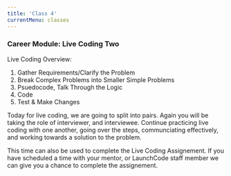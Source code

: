 ```yaml
---
title: 'Class 4'
currentMenu: classes
---
```






### Career Module: Live Coding Two
Live Coding Overview:
1. Gather Requirements/Clarify the Problem
2. Break Complex Problems into Smaller Simple Problems
3. Psuedocode, Talk Through the Logic
4. Code
5. Test & Make Changes

Today for live coding, we are going to split into pairs. Again you will be taking the role of interviewer, and interviewee. Continue practicing live coding with one another, going over the steps, communciating effectively, and working towards a solution to the problem.

This time can also be used to complete the Live Coding Assignement. If you have scheduled a time with your mentor, or LaunchCode staff member we can give you a chance to complete the assignement.
